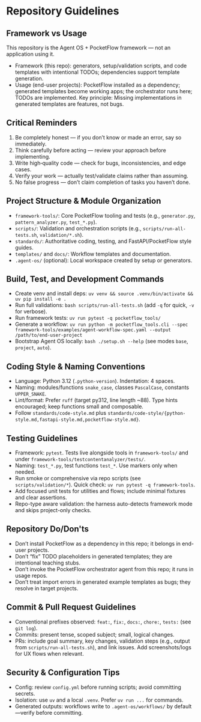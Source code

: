 # Repository Guidelines

## Framework vs Usage
This repository is the Agent OS + PocketFlow framework — not an application using it.
- Framework (this repo): generators, setup/validation scripts, and code templates with intentional TODOs; dependencies support template generation.
- Usage (end-user projects): PocketFlow installed as a dependency; generated templates become working apps; the orchestrator runs here; TODOs are implemented.
Key principle: Missing implementations in generated templates are features, not bugs.

## Critical Reminders
1. Be completely honest — if you don’t know or made an error, say so immediately.
2. Think carefully before acting — review your approach before implementing.
3. Write high‑quality code — check for bugs, inconsistencies, and edge cases.
4. Verify your work — actually test/validate claims rather than assuming.
5. No false progress — don’t claim completion of tasks you haven’t done.

## Project Structure & Module Organization
- `framework-tools/`: Core PocketFlow tooling and tests (e.g., `generator.py`, `pattern_analyzer.py`, `test_*.py`).
- `scripts/`: Validation and orchestration scripts (e.g., `scripts/run-all-tests.sh`, `validation/*.sh`).
- `standards/`: Authoritative coding, testing, and FastAPI/PocketFlow style guides.
- `templates/` and `docs/`: Workflow templates and documentation.
- `.agent-os/` (optional): Local workspace created by setup or generators.

## Build, Test, and Development Commands
- Create venv and install deps: `uv venv && source .venv/bin/activate && uv pip install -e .`
- Run full validations: `bash scripts/run-all-tests.sh` (add `-q` for quick, `-v` for verbose).
- Run framework tests: `uv run pytest -q pocketflow_tools/`
- Generate a workflow: `uv run python -m pocketflow_tools.cli --spec framework-tools/examples/agent-workflow-spec.yaml --output /path/to/end-user-project`
- Bootstrap Agent OS locally: `bash ./setup.sh --help` (see modes `base`, `project`, `auto`).

## Coding Style & Naming Conventions
- Language: Python 3.12 (`.python-version`). Indentation: 4 spaces.
- Naming: modules/functions `snake_case`, classes `PascalCase`, constants `UPPER_SNAKE`.
- Lint/format: Prefer `ruff` (target py312, line length ~88). Type hints encouraged; keep functions small and composable.
- Follow `standards/code-style.md` plus `standards/code-style/{python-style.md,fastapi-style.md,pocketflow-style.md}`.

## Testing Guidelines
- Framework: `pytest`. Tests live alongside tools in `framework-tools/` and under `framework-tools/testcontentanalyzer/tests/`.
- Naming: `test_*.py`, test functions `test_*`. Use markers only when needed.
- Run smoke or comprehensive via repo scripts (see `scripts/validation/*`). Quick check: `uv run pytest -q framework-tools`.
- Add focused unit tests for utilities and flows; include minimal fixtures and clear assertions.
 - Repo-type aware validation: the harness auto-detects framework mode and skips project-only checks.

## Repository Do/Don'ts
- Don’t install PocketFlow as a dependency in this repo; it belongs in end-user projects.
- Don’t “fix” TODO placeholders in generated templates; they are intentional teaching stubs.
- Don’t invoke the PocketFlow orchestrator agent from this repo; it runs in usage repos.
- Don’t treat import errors in generated example templates as bugs; they resolve in target projects.

## Commit & Pull Request Guidelines
- Conventional prefixes observed: `feat:`, `fix:`, `docs:`, `chore:`, `tests:` (see `git log`).
- Commits: present tense, scoped subject; small, logical changes.
- PRs: include goal summary, key changes, validation steps (e.g., output from `scripts/run-all-tests.sh`), and link issues. Add screenshots/logs for UX flows when relevant.

## Security & Configuration Tips
- Config: review `config.yml` before running scripts; avoid committing secrets.
- Isolation: use `uv` and a local `.venv`. Prefer `uv run ...` for commands.
- Generated outputs: workflows write to `.agent-os/workflows/` by default—verify before committing.
